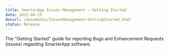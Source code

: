 ```yaml
---
title: SmarterApp Issues Management – Getting Started
date: 2015-04-15
docurl: /documents/IssuesManagement-GettingStarted.html
status: Release
---
```

The "Getting Started" guide for reporting Bugs and Enhancement Requests (issues) regarding SmarterApp software.
